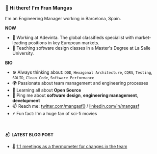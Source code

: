 ### 👋 Hi there! I'm Fran Mangas

I'm an Engineering Manager working in Barcelona, Spain.

**NOW**

- 👑 Working at Adevinta. The global classifieds specialist with market-leading positions in key European markets.
- 👯 Teaching software design classes in a Master's Degree at La Salle University.

**BIO**

- ⚙️ Always thinking about: `DDD`, `Hexagonal Architecture`, `CQRS`, `Testing`, `SOLID`, `Clean Code`, `Software Performance`
- 🌍 Passionate about team management and engineering processes
- 🌱 Learning all about **Open Source**
- 💬 Ping me about **software design**, **engineering management**, **development**
- 📫 Reach me: [twitter.com/mangasf0](https://twitter.com/mangasf0) / [linkedin.com/in/mangasf](https://www.linkedin.com/in/mangasf)
- ⚡️ Fun fact: I'm a huge fan of sci-fi movies

<br>

📬 **LATEST BLOG POST**

- 🌡️ [ 1:1 meetings as a thermometer for changes in the team ](https://www.group4layers.com/en/blog/2021-07-06/one-to-one-meets-teams-management)


